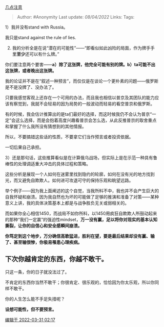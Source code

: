  [几点注意](https://zhuanlan.zhihu.com/p/490505795)

> Author: #Anonymity 
Last update: *08/04/2022* 
Links: 
Tags: 
  

1）我并没有stand with Russia。

我只是stand against the rule of lies.

2) 我的分析全是在说“潜在的可能性”——“即看似如此凶险的局面，作为牌手手里**至少**还可以有什么牌。”

你们要注意两个要害——**a）除了这张牌，他完全可能有别的牌。b）ta可能不出这张牌，或者晚出这张牌。**

我的论证并不是在“叙述一种预言”，而仅仅是在谈论一个更朴素的问题——俄罗斯是不是没牌了、没办法了。

只要我感觉客观上还存在一个可用的办法，而且我也相信以普京及其团队的能力应该有察觉到，我就不会轻易的因为局势的一般波动而轻易的看空普京和俄罗斯。

有的时候，我会估计推算出的是ta们最好的选择，而这时候我仍不会认为普京“一定”会这么选择，而是会抱着高度兴趣看普京会怎么选，从此反推普京的取舍重点和掌握了什么我所没有猜想到的其他情报。

所以，不要搞错这些话的性质，不要拿它们当作预言或者投资依据。

一切后果自己承担。

3）还是那句话，这些推算看似是在计算俄乌战场，但实际上是在示范一种具有鲁棒性的处理调适重大冲击的具体过程和策略。

这些分析是展现一个人如何在迷雾里找到隐约的轮廓，如何在没有光的地方找到光，而又避免自欺欺人。如何进可攻退可守的保持乐观和眺望远路。

举个例子——因为我上面阐述的这个自觉，当我所料不中，我也并不会产生巨大的自我怀疑和崩溃。因为我自然也为坏的可能做了足够的推演和准备了对策——某种意义上讲，我的具体决策基本上都是与战争胜负无关或弱相关的。

而如果你全心相信1450，而战局不如你所料，以1450用疯狂自欺欺人所鼓动起来的那种“我们一定赢”的强迫性mindset，**万一没有赢，足以将你对现实的基本认知撕裂，让你的自信心和安全感瞬间崩溃。**

**你笃定到这个地步，万分确信高歌猛进，胜利在望，要是最后结果却没有赢、输了、甚至输很惨，你极易罹患心理疾病。**

## 下次你越肯定的东西，你越不敢干。

只这一条，你的日子就没法过了。

不肯定的东西你当然不敢干；你很肯定、很乐观的，恰恰因为你太乐观，所以你同样不敢干。

你的人生怎么能不手足失措呢？

  

**设想可能性，但不要预言。**

[编辑于 2022-03-31 02:17](https://zhuanlan.zhihu.com/p/490505795)